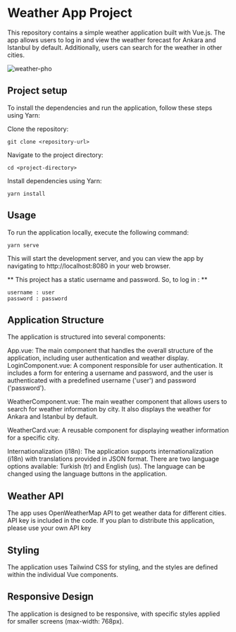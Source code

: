 # Weather App Project
This repository contains a simple weather application built with Vue.js. The app allows users to log in and view the weather forecast for Ankara and Istanbul by default. Additionally, users can search for the weather in other cities.

![weather-pho](https://github.com/slgedik/weatherApp-project-with-vue/assets/112625294/2a16bb12-8388-4a36-924e-3ff6e912ab66)

## Project setup
To install the dependencies and run the application, follow these steps using Yarn:

Clone the repository:
```
git clone <repository-url>
```

Navigate to the project directory:
```
cd <project-directory>
```

Install dependencies using Yarn:
```
yarn install
```

## Usage
To run the application locally, execute the following command:
```
yarn serve
```
This will start the development server, and you can view the app by navigating to http://localhost:8080 in your web browser.

** This project has a static username and password. So, to log in : **
```
username : user
password : password
```

## Application Structure
The application is structured into several components:

App.vue: The main component that handles the overall structure of the application, including user authentication and weather display.
LoginComponent.vue: A component responsible for user authentication. It includes a form for entering a username and password, and the user is authenticated with a predefined username ('user') and password ('password').

WeatherComponent.vue: The main weather component that allows users to search for weather information by city. It also displays the weather for Ankara and Istanbul by default.

WeatherCard.vue: A reusable component for displaying weather information for a specific city.

Internationalization (i18n): The application supports internationalization (i18n) with translations provided in JSON format. There are two language options available: Turkish (tr) and English (us). The language can be changed using the language buttons in the application.

## Weather API
The app uses OpenWeatherMap API to get weather data for different cities. API key is included in the code. If you plan to distribute this application, please use your own API key

## Styling
The application uses Tailwind CSS for styling, and the styles are defined within the individual Vue components.

## Responsive Design
The application is designed to be responsive, with specific styles applied for smaller screens (max-width: 768px).
